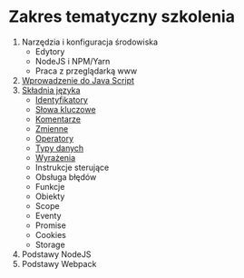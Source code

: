 # Zakres tematyczny szkolenia
1. Narzędzia i konfiguracja środowiska
    * Edytory
    * NodeJS i NPM/Yarn
    * Praca z przeglądarką www
1. [Wprowadzenie do Java Script](https://github.com/MacWebcoder/asseco-frontend-es6/wiki/Wprowadzenie-do-Java-Script)
1. [Składnia języka](https://github.com/MacWebcoder/asseco-frontend-es6/wiki/Sk%C5%82adnia-j%C4%99zyka)
    * [Identyfikatory](https://github.com/MacWebcoder/asseco-frontend-es6/wiki/Identyfikatory)
    * [Słowa kluczowe](https://github.com/MacWebcoder/asseco-frontend-es6/wiki/S%C5%82owa-kluczowe)
    * [Komentarze](https://github.com/MacWebcoder/asseco-frontend-es6/wiki/Komentarze)
    * [Zmienne](https://github.com/MacWebcoder/asseco-frontend-es6/wiki/Zmienne)
    * [Operatory](https://github.com/MacWebcoder/asseco-frontend-es6/wiki/Operatory)
    * [Typy danych](https://github.com/MacWebcoder/asseco-frontend-es6/wiki/Typy-danych)
    * [Wyrażenia](https://github.com/MacWebcoder/asseco-frontend-es6/wiki/Wyra%C5%BCenia)
    * Instrukcje sterujące
    * Obsługa błędów
    * Funkcje
    * Obiekty
    * Scope
    * Eventy
    * Promise
    * Cookies
    * Storage
1. Podstawy NodeJS
1. Podstawy Webpack